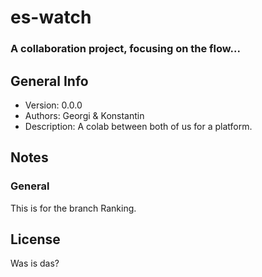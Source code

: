 # es-watch
### A collaboration project, focusing on the flow...

## General Info

 * Version: 0.0.0
 * Authors: Georgi & Konstantin
 * Description: A colab between both of us for a platform.



## Notes

### General
This is for the branch Ranking.

## License
Was is das?
